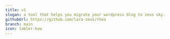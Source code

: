 ```yaml
---
title: v1
slogan: a tool that helps you migrate your wordpress blog to zeus sky.
githubUrl: https://github.com/lara-zeus/rhea
branch: main
icon: tabler-bow
---
```

